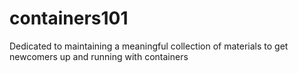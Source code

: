 # containers101
Dedicated to maintaining a meaningful collection of materials to get newcomers up and running with containers
